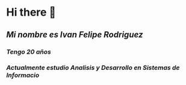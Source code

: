 # Hi there 👋

## *Mi nombre es Ivan Felipe Rodriguez*
### *Tengo 20 años*
### *Actualmente estudio Analisis y Desarrollo en Sistemas de Informacio*

